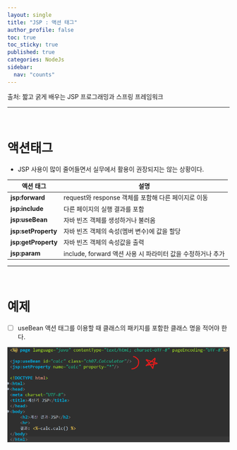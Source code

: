 ```yaml
---
layout: single
title: "JSP : 액션 태그"
author_profile: false
toc: true
toc_sticky: true
published: true
categories: NodeJs
sidebar:
  nav: "counts"
---
```


<div class="notice--info">
출처: 짧고 굵게 배우는 JSP 프로그래밍과 스프링 프레임워크
</div>

<hr>
<br>

# 액션태그

* JSP 사용이 많이 줄어들면서 실무에서 활용이 권장되지는 않는 상황이다.

|액션 태그|설명|
|--|--|
|**jsp:forward**|request와 response 객체를 포함해 다른 페이지로 이동|
|**jsp:include**|다른 페이지의 실행 결과를 포함|
|**jsp:useBean**|자바 빈즈 객체를 생성하거나 불러옴|
|**jsp:setProperty**|자바 빈즈 객체의 속성(멤버 변수)에 값을 할당|
|**jsp:getProperty**|자바 빈즈 객체의 속성값을 출력|
|**jsp:param**|include, forward 액션 사용 시 파라미터 값을 수정하거나 추가|

<hr>
<br>

# 예제

- [ ] useBean 액션 태그를 이용할 때 클래스의 패키지를 포함한 클래스 명을 적어야 한다.

<img src="/assets/images/JAVA&JSP/JSP-액션태그.png"/>